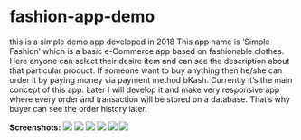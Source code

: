 # fashion-app-demo

this is a simple demo app developed in 2018
This app name is ‘Simple Fashion’ which is a basic e-Commerce app based on fashionable clothes. Here anyone can select their desire item and can see the description about that particular product. If someone want to buy anything then he/she can order it by paying money via payment method bKash. Currently it’s the main concept of this app. Later I will develop it and make very responsive app where every order and transaction will be stored on a database. That’s why buyer can see the order history later.

<strong>Screenshots:</strong>
<img src="https://i.ibb.co/0crJzWR/splash-screen.jpg">
<img src="https://i.ibb.co/k1ZXwHk/first-page.jpg">
<img src="https://i.ibb.co/HhghVMk/home-page.jpg">
<img src="https://i.ibb.co/znFvjsP/description-page.jpg">
<img src="https://i.ibb.co/tDKXYJc/payment-method-page.jpg">
<img src="https://i.ibb.co/d6hvT3R/success-screen.jpg">
